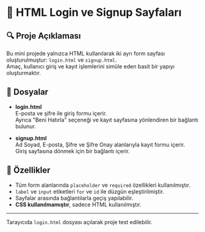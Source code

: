 # 📄 HTML Login ve Signup Sayfaları

## 🔍 Proje Açıklaması

Bu mini projede yalnızca HTML kullanılarak iki ayrı form sayfası oluşturulmuştur: `login.html` ve `signup.html`.  
Amaç, kullanıcı giriş ve kayıt işlemlerini simüle eden basit bir yapıyı oluşturmaktır.

## 📁 Dosyalar

- **login.html**  
  E-posta ve şifre ile giriş formu içerir.  
  Ayrıca "Beni Hatırla" seçeneği ve kayıt sayfasına yönlendiren bir bağlantı bulunur.

- **signup.html**  
  Ad Soyad, E-posta, Şifre ve Şifre Onay alanlarıyla kayıt formu içerir.  
  Giriş sayfasına dönmek için bir bağlantı içerir.

## 🎯 Özellikler

- Tüm form alanlarında `placeholder` ve `required` özellikleri kullanılmıştır.
- `label` ve `input` etiketleri `for` ve `id` ile düzgün eşleştirilmiştir.
- Sayfalar arasında bağlantılarla geçiş yapılabilir.
- **CSS kullanılmamıştır**, sadece HTML kullanılmıştır.

---

Tarayıcıda `login.html` dosyası açılarak proje test edilebilir.
